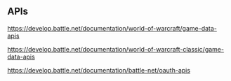 ## APIs

https://develop.battle.net/documentation/world-of-warcraft/game-data-apis


https://develop.battle.net/documentation/world-of-warcraft-classic/game-data-apis


https://develop.battle.net/documentation/battle-net/oauth-apis
